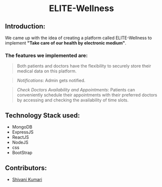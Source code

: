 <h1 align="center">ELITE-Wellness</h1> 

<p align="center"> 

</p> 

  
## Introduction: 

  
We came up with the idea of creating a platform called ELITE-Wellness to implement <b> "Take care of our health by electronic medium"</b>.
 

### The features we implemented are: 

> Both patients and doctors have the flexibility to securely store their medical data on this platform.

> *Notifications*: Admin gets notified.

> *Check Doctors Availability and Appointments*: Patients can conveniently schedule their appointments with their preferred doctors by accessing and checking the availability of time slots. 

## Technology Stack used: 
* MongoDB
* ExpressJS
* ReactJS
* NodeJS
* css
* BootStrap


## Contributors: 

  


* [Shivani Kumari](https://github.com/Shivani0212)
